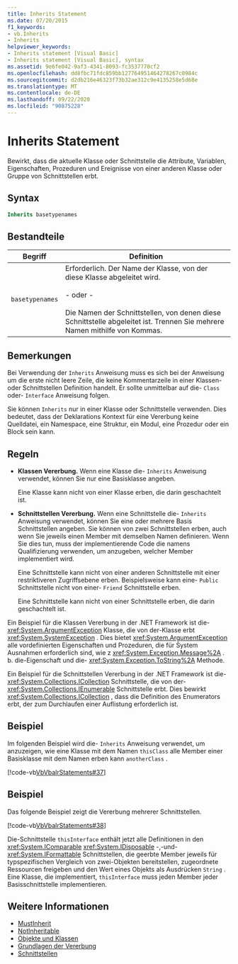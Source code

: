 ```yaml
---
title: Inherits Statement
ms.date: 07/20/2015
f1_keywords:
- vb.Inherits
- Inherits
helpviewer_keywords:
- Inherits statement [Visual Basic]
- Inherits statement [Visual Basic], syntax
ms.assetid: 9e6fe042-9af3-4341-8093-fc3537770cf2
ms.openlocfilehash: dd8fbc71fdc859bb127764951464278267c0984c
ms.sourcegitcommit: d2db216e46323f73b32ae312c9e4135258e5d68e
ms.translationtype: MT
ms.contentlocale: de-DE
ms.lasthandoff: 09/22/2020
ms.locfileid: "90875228"
---
```

# <a name="inherits-statement"></a>Inherits Statement

Bewirkt, dass die aktuelle Klasse oder Schnittstelle die Attribute, Variablen, Eigenschaften, Prozeduren und Ereignisse von einer anderen Klasse oder Gruppe von Schnittstellen erbt.  
  
## <a name="syntax"></a>Syntax  
  
```vb  
Inherits basetypenames  
```  
  
## <a name="parts"></a>Bestandteile  
  
|Begriff|Definition|  
|---|---|  
|`basetypenames`|Erforderlich. Der Name der Klasse, von der diese Klasse abgeleitet wird.<br /><br /> - oder -<br /><br /> Die Namen der Schnittstellen, von denen diese Schnittstelle abgeleitet ist. Trennen Sie mehrere Namen mithilfe von Kommas.|  
  
## <a name="remarks"></a>Bemerkungen  

 Bei Verwendung der `Inherits` Anweisung muss es sich bei der Anweisung um die erste nicht leere Zeile, die keine Kommentarzeile in einer Klassen-oder Schnittstellen Definition handelt. Er sollte unmittelbar auf die- `Class` oder- `Interface` Anweisung folgen.  
  
 Sie können `Inherits` nur in einer Klasse oder Schnittstelle verwenden. Dies bedeutet, dass der Deklarations Kontext für eine Vererbung keine Quelldatei, ein Namespace, eine Struktur, ein Modul, eine Prozedur oder ein Block sein kann.  
  
## <a name="rules"></a>Regeln  
  
- **Klassen Vererbung.** Wenn eine Klasse die- `Inherits` Anweisung verwendet, können Sie nur eine Basisklasse angeben.  
  
     Eine Klasse kann nicht von einer Klasse erben, die darin geschachtelt ist.  
  
- **Schnittstellen Vererbung.** Wenn eine Schnittstelle die- `Inherits` Anweisung verwendet, können Sie eine oder mehrere Basis Schnittstellen angeben. Sie können von zwei Schnittstellen erben, auch wenn Sie jeweils einen Member mit demselben Namen definieren. Wenn Sie dies tun, muss der implementierende Code die namens Qualifizierung verwenden, um anzugeben, welcher Member implementiert wird.  
  
     Eine Schnittstelle kann nicht von einer anderen Schnittstelle mit einer restriktiveren Zugriffsebene erben. Beispielsweise kann eine- `Public` Schnittstelle nicht von einer- `Friend` Schnittstelle erben.  
  
     Eine Schnittstelle kann nicht von einer Schnittstelle erben, die darin geschachtelt ist.  
  
 Ein Beispiel für die Klassen Vererbung in der .NET Framework ist die- <xref:System.ArgumentException> Klasse, die von der-Klasse erbt <xref:System.SystemException> . Dies bietet <xref:System.ArgumentException> alle vordefinierten Eigenschaften und Prozeduren, die für System Ausnahmen erforderlich sind, wie z <xref:System.Exception.Message%2A> . b. die-Eigenschaft und die- <xref:System.Exception.ToString%2A> Methode.  
  
 Ein Beispiel für die Schnittstellen Vererbung in der .NET Framework ist die- <xref:System.Collections.ICollection> Schnittstelle, die von der- <xref:System.Collections.IEnumerable> Schnittstelle erbt. Dies bewirkt <xref:System.Collections.ICollection> , dass die Definition des Enumerators erbt, der zum Durchlaufen einer Auflistung erforderlich ist.  
  
## <a name="example"></a>Beispiel  

 Im folgenden Beispiel wird die- `Inherits` Anweisung verwendet, um anzuzeigen, wie eine Klasse mit dem Namen `thisClass` alle Member einer Basisklasse mit dem Namen erben kann `anotherClass` .  
  
 [!code-vb[VbVbalrStatements#37](~/samples/snippets/visualbasic/VS_Snippets_VBCSharp/VbVbalrStatements/VB/Class1.vb#37)]  
  
## <a name="example"></a>Beispiel  

 Das folgende Beispiel zeigt die Vererbung mehrerer Schnittstellen.  
  
 [!code-vb[VbVbalrStatements#38](~/samples/snippets/visualbasic/VS_Snippets_VBCSharp/VbVbalrStatements/VB/Class1.vb#38)]  
  
 Die-Schnittstelle `thisInterface` enthält jetzt alle Definitionen in den <xref:System.IComparable> <xref:System.IDisposable> -,-und- <xref:System.IFormattable> Schnittstellen, die geerbte Member jeweils für typspezifischen Vergleich von zwei-Objekten bereitstellen, zugeordnete Ressourcen freigeben und den Wert eines Objekts als Ausdrücken `String` . Eine Klasse, die implementiert, `thisInterface` muss jeden Member jeder Basisschnittstelle implementieren.  
  
## <a name="see-also"></a>Weitere Informationen

- [MustInherit](../modifiers/mustinherit.md)
- [NotInheritable](../modifiers/notinheritable.md)
- [Objekte und Klassen](../../programming-guide/language-features/objects-and-classes/index.md)
- [Grundlagen der Vererbung](../../programming-guide/language-features/objects-and-classes/inheritance-basics.md)
- [Schnittstellen](../../programming-guide/language-features/interfaces/index.md)
